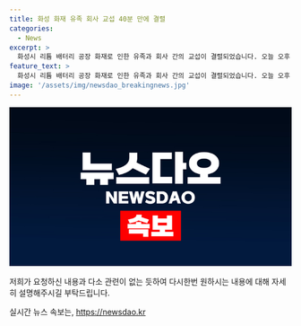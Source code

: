```yaml
---
title: 화성 화재 유족 회사 교섭 40분 만에 결렬
categories:
  - News
excerpt: >
  화성시 리튬 배터리 공장 화재로 인한 유족과 회사 간의 교섭이 결렬되었습니다. 오늘 오후 2시 화성시청에서 이루어진 대화는 40분 만에 결렬되었는데, 유족 측은 사측의 진상규명 요구에 대한 무응답과 준비 부족을 지적했습니다. 아리셀 대표는 사측이 문제를 해결하겠다고 답한 후 자리를 떴으며, 중재를 위해 온 관계자들도 유족 측 반대로 퇴장했습니다. 이에 대한 사측의 대응이 주목받을 전망입니다. (150자)
feature_text: >
  화성시 리튬 배터리 공장 화재로 인한 유족과 회사 간의 교섭이 결렬되었습니다. 오늘 오후 2시 화성시청에서 이루어진 대화는 40분 만에 결렬되었는데, 유족 측은 사측의 진상규명 요구에 대한 무응답과 준비 부족을 지적했습니다. 아리셀 대표는 사측이 문제를 해결하겠다고 답한 후 자리를 떴으며, 중재를 위해 온 관계자들도 유족 측 반대로 퇴장했습니다. 이에 대한 사측의 대응이 주목받을 전망입니다. (150자)
image: '/assets/img/newsdao_breakingnews.jpg'
---
```


<p><img src="/assets/img/newsdao_breakingnews.jpg" alt="cryptoinkorea 속보" /></p>

<p>저희가 요청하신 내용과 다소 관련이 없는 듯하여 다시한번 원하시는 내용에 대해 자세히 설명해주시길 부탁드립니다.</p>
실시간 뉴스 속보는, <a href="https://newsdao.kr" rel="dofollow">https://newsdao.kr</a>


